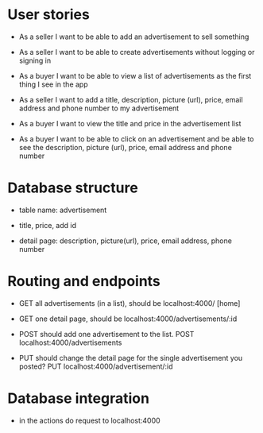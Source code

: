 # User stories

- As a seller I want to be able to add an advertisement to sell something

- As a seller I want to be able to create advertisements without logging or signing in

- As a buyer I want to be able to view a list of advertisements as the first thing I        see in the app

- As a seller I want to add a title, description, picture (url), price, email address       and phone number to my advertisement

-  As a buyer I want to view the title and price in the advertisement list

-  As a buyer I want to be able to click on an advertisement and be able to see the description, picture (url), price, email address and phone number



# Database structure

- table name: advertisement

- title, price, add id

- detail page: description, picture(url), price, email address, phone number


# Routing and endpoints

- GET all advertisements (in a list), should be localhost:4000/ [home]

- GET one detail page, should be localhost:4000/advertisements/:id

- POST should add one advertisement to the list. POST localhost:4000/advertisements

- PUT should change the detail page for the single advertisement you posted?
    PUT localhost:4000/advertisement/:id

# Database integration

- in the actions do request to localhost:4000